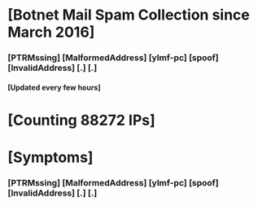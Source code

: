 # [Botnet Mail Spam Collection since March 2016]
### [PTRMssing] [MalformedAddress] [ylmf-pc] [spoof] [InvalidAddress] [.] [.]
#### [Updated every few hours]

# [Counting 88272 IPs]

# [Symptoms] 
###   [PTRMssing] [MalformedAddress] [ylmf-pc] [spoof] [InvalidAddress] [.] [.]
